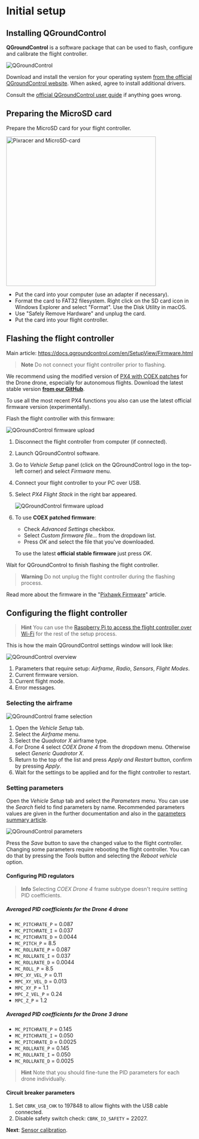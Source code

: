 # Initial setup

## Installing QGroundControl

**QGroundControl** is a software package that can be used to flash, configure and calibrate the flight controller.

<img src="../assets/qgc.png" alt="QGroundControl" class="zoom">

Download and install the version for your operating system [from the official QGroundControl website](https://docs.qgroundcontrol.com/en/getting_started/download_and_install.html). When asked, agree to install additional drivers.

Consult the [official QGroundControl user guide](https://docs.qgroundcontrol.com/en/) if anything goes wrong.

## Preparing the MicroSD card

Prepare the MicroSD card for your flight controller.

<img src="../assets/pix-sd.png" alt="Pixracer and MicroSD-card" class="zoom center" width=400>

* Put the card into your computer (use an adapter if necessary).
* Format the card to FAT32 filesystem. Right click on the SD card icon in Windows Explorer and select "Format". Use the Disk Utility in macOS.
* Use "Safely Remove Hardware" and unplug the card.
* Put the card into your flight controller.

## Flashing the flight controller

Main article: https://docs.qgroundcontrol.com/en/SetupView/Firmware.html

> **Note** Do not connect your flight controller prior to flashing.

We recommend using the modified version of [PX4 with COEX patches](firmware.md) for the Drone drone, especially for autonomous flights. Download the latest stable version **<a class="latest-firmware v4" href="https://github.com/CopterExpress/Firmware/releases">from our GitHub</a>**.

To use all the most recent PX4 functions you also can use the latest official firmware version (experimentally).

Flash the flight controller with this firmware:

<img src="../assets/qgc-firmware.png" alt="QGroundControl firmware upload" class="zoom">

1. Disconnect the flight controller from computer (if connected).
2. Launch QGroundControl software.
3. Go to *Vehicle Setup* panel (click on the QGroundControl logo in the top-left corner) and select *Firmware* menu.
4. Connect your flight controller to your PC over USB.
5. Select *PX4 Flight Stack* in the right bar appeared.

   <img src="../assets/qgc-firmware.png" alt="QGroundControl firmware upload" class="zoom">

6. To use **COEX patched firmware**:

   * Check *Advanced Settings* checkbox.
   * Select *Custom firmware file...* from the dropdown list.
   * Press *OK* and select the file that you've downloaded.

   To use the latest **official stable firmware** just press *OK*.

Wait for QGroundControl to finish flashing the flight controller.

> **Warning** Do not unplug the flight controller during the flashing process.

Read more about the firmware in the "[Pixhawk Firmware](firmware.md)" article.

## Configuring the flight controller

> **Hint** You can use the [Raspberry Pi to access the flight controller over Wi-Fi](gcs_bridge.md) for the rest of the setup process.

This is how the main QGroundControl settings window will look like:

<img src="../assets/qgc-requires-setup.png" alt="QGroundControl overview" class="zoom">

1. Parameters that require setup: *Airframe*, *Radio*, *Sensors*, *Flight Modes*.
2. Current firmware version.
3. Current flight mode.
4. Error messages.

### Selecting the airframe

<img src="../assets/qgc-frame-apply-drone4.png" alt="QGroundControl frame selection" class="zoom">

1. Open the *Vehicle Setup* tab.
2. Select the *Airframe* menu.
3. Select the *Quadrotor X* airframe type.
4. For Drone 4 select *COEX Drone 4* from the dropdown menu. Otherwise select *Generic Quadrotor X*.
5. Return to the top of the list and press *Apply and Restart* button, confirm by pressing *Apply*.
6. Wait for the settings to be applied and for the flight controller to restart.

### Setting parameters

Open the *Vehicle Setup* tab and select the *Parameters* menu. You can use the *Search* field to find parameters by name. Recommended parameters values are given in the further documentation and also in the [parameters summary article](parameters.md).

<img src="../assets/qgc-parameters.png" alt="QGroundControl parameters" class="zoom">

Press the *Save* button to save the changed value to the flight controller. Changing some parameters require rebooting the flight controller. You can do that by pressing the *Tools* button and selecting the *Reboot vehicle* option.

#### Configuring PID regulators

> **Info** Selecting *COEX Drone 4* frame subtype doesn't require setting PID coefficients.

##### Averaged PID coefficients for the Drone 4 drone

* `MC_PITCHRATE_P` = 0.087
* `MC_PITCHRATE_I` = 0.037
* `MC_PITCHRATE_D` = 0.0044
* `MC_PITCH_P` = 8.5
* `MC_ROLLRATE_P` = 0.087
* `MC_ROLLRATE_I` = 0.037
* `MC_ROLLRATE_D` = 0.0044
* `MC_ROLL_P` = 8.5
* `MPC_XY_VEL_P` = 0.11
* `MPC_XY_VEL_D` = 0.013
* `MPC_XY_P` = 1.1
* `MPC_Z_VEL_P` = 0.24
* `MPC_Z_P` = 1.2

##### Averaged PID coefficients for the Drone 3 drone

* `MC_PITCHRATE_P` = 0.145
* `MC_PITCHRATE_I` = 0.050
* `MC_PITCHRATE_D` = 0.0025
* `MC_ROLLRATE_P` = 0.145
* `MC_ROLLRATE_I` = 0.050
* `MC_ROLLRATE_D` = 0.0025

> **Hint** Note that you should fine-tune the PID parameters for each drone individually.  <!-- TODO: add PID article link -->

#### Circuit breaker parameters

1. Set `CBRK_USB_CHK` to 197848 to allow flights with the USB cable connected.
2. Disable safety switch check: `CBRK_IO_SAFETY` = 22027.

**Next**: [Sensor calibration](calibration.md).
